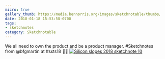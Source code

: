 ```yaml
---
micro: true
gallery_thumb: https://media.bennorris.org/images/sketchnotable/thumbs/silicon-slopes-2018-sketchnote-10.jpg
date: 2018-01-18 15:53:58-0700
tags:
- sketchnotes
category: Sketchnotable
---
```


We all need to own the product and be a product manager. #Sketchnotes from @bfgmartin at #ssts18 ✍🏼 [![Silicon slopes 2018 sketchnote 10](https://media.bennorris.org/images/sketchnotable/silicon-slopes-2018/silicon-slopes-2018-sketchnote-10.jpg)](https://media.bennorris.org/images/sketchnotable/silicon-slopes-2018/silicon-slopes-2018-sketchnote-10.jpg)